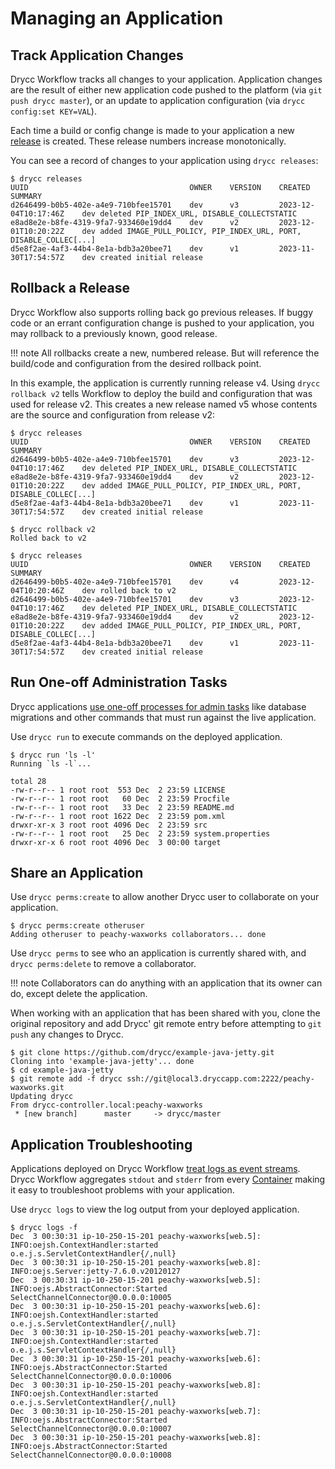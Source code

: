 # Managing an Application

## Track Application Changes

Drycc Workflow tracks all changes to your application. Application changes are the result of either new application code
pushed to the platform (via `git push drycc master`), or an update to application configuration (via `drycc config:set KEY=VAL`).

Each time a build or config change is made to your application a new [release][] is created. These release numbers
increase monotonically.

You can see a record of changes to your application using `drycc releases`:

```
$ drycc releases
UUID                                    OWNER    VERSION    CREATED                 SUMMARY
d2646499-b0b5-402e-a4e9-710bfee15701    dev      v3         2023-12-04T10:17:46Z    dev deleted PIP_INDEX_URL, DISABLE_COLLECTSTATIC
e8ad8e2e-b8fe-4319-9fa7-933460e19dd4    dev      v2         2023-12-01T10:20:22Z    dev added IMAGE_PULL_POLICY, PIP_INDEX_URL, PORT, DISABLE_COLLEC[...]
d5e8f2ae-4af3-44b4-8e1a-bdb3a20bee71    dev      v1         2023-11-30T17:54:57Z    dev created initial release
```

## Rollback a Release

Drycc Workflow also supports rolling back go previous releases. If buggy code or an errant configuration change is pushed
to your application, you may rollback to a previously known, good release.

!!! note
    All rollbacks create a new, numbered release. But will reference the build/code and configuration from the desired rollback point.


In this example, the application is currently running release v4. Using `drycc rollback v2` tells Workflow to deploy the
build and configuration that was used for release v2. This creates a new release named v5 whose contents are the source
and configuration from release v2:

```
$ drycc releases
UUID                                    OWNER    VERSION    CREATED                 SUMMARY
d2646499-b0b5-402e-a4e9-710bfee15701    dev      v3         2023-12-04T10:17:46Z    dev deleted PIP_INDEX_URL, DISABLE_COLLECTSTATIC
e8ad8e2e-b8fe-4319-9fa7-933460e19dd4    dev      v2         2023-12-01T10:20:22Z    dev added IMAGE_PULL_POLICY, PIP_INDEX_URL, PORT, DISABLE_COLLEC[...]
d5e8f2ae-4af3-44b4-8e1a-bdb3a20bee71    dev      v1         2023-11-30T17:54:57Z    dev created initial release

$ drycc rollback v2
Rolled back to v2

$ drycc releases
UUID                                    OWNER    VERSION    CREATED                 SUMMARY
d2646499-b0b5-402e-a4e9-710bfee15701    dev      v4         2023-12-04T10:20:46Z    dev rolled back to v2
d2646499-b0b5-402e-a4e9-710bfee15701    dev      v3         2023-12-04T10:17:46Z    dev deleted PIP_INDEX_URL, DISABLE_COLLECTSTATIC
e8ad8e2e-b8fe-4319-9fa7-933460e19dd4    dev      v2         2023-12-01T10:20:22Z    dev added IMAGE_PULL_POLICY, PIP_INDEX_URL, PORT, DISABLE_COLLEC[...]
d5e8f2ae-4af3-44b4-8e1a-bdb3a20bee71    dev      v1         2023-11-30T17:54:57Z    dev created initial release
```

## Run One-off Administration Tasks

Drycc applications [use one-off processes for admin tasks][] like database migrations and other commands that must run against the live application.

Use `drycc run` to execute commands on the deployed application.

    $ drycc run 'ls -l'
    Running `ls -l`...

    total 28
    -rw-r--r-- 1 root root  553 Dec  2 23:59 LICENSE
    -rw-r--r-- 1 root root   60 Dec  2 23:59 Procfile
    -rw-r--r-- 1 root root   33 Dec  2 23:59 README.md
    -rw-r--r-- 1 root root 1622 Dec  2 23:59 pom.xml
    drwxr-xr-x 3 root root 4096 Dec  2 23:59 src
    -rw-r--r-- 1 root root   25 Dec  2 23:59 system.properties
    drwxr-xr-x 6 root root 4096 Dec  3 00:00 target


## Share an Application

Use `drycc perms:create` to allow another Drycc user to collaborate on your application.

```
$ drycc perms:create otheruser
Adding otheruser to peachy-waxworks collaborators... done
```

Use `drycc perms` to see who an application is currently shared with, and `drycc perms:delete` to remove a collaborator.

!!! note
    Collaborators can do anything with an application that its owner can do, except delete the application.

When working with an application that has been shared with you, clone the original repository and add Drycc' git remote
entry before attempting to `git push` any changes to Drycc.

```
$ git clone https://github.com/drycc/example-java-jetty.git
Cloning into 'example-java-jetty'... done
$ cd example-java-jetty
$ git remote add -f drycc ssh://git@local3.dryccapp.com:2222/peachy-waxworks.git
Updating drycc
From drycc-controller.local:peachy-waxworks
 * [new branch]      master     -> drycc/master
```

## Application Troubleshooting

Applications deployed on Drycc Workflow [treat logs as event streams][]. Drycc Workflow aggregates `stdout` and `stderr`
from every [Container][] making it easy to troubleshoot problems with your application.

Use `drycc logs` to view the log output from your deployed application.

    $ drycc logs -f
    Dec  3 00:30:31 ip-10-250-15-201 peachy-waxworks[web.5]: INFO:oejsh.ContextHandler:started o.e.j.s.ServletContextHandler{/,null}
    Dec  3 00:30:31 ip-10-250-15-201 peachy-waxworks[web.8]: INFO:oejs.Server:jetty-7.6.0.v20120127
    Dec  3 00:30:31 ip-10-250-15-201 peachy-waxworks[web.5]: INFO:oejs.AbstractConnector:Started SelectChannelConnector@0.0.0.0:10005
    Dec  3 00:30:31 ip-10-250-15-201 peachy-waxworks[web.6]: INFO:oejsh.ContextHandler:started o.e.j.s.ServletContextHandler{/,null}
    Dec  3 00:30:31 ip-10-250-15-201 peachy-waxworks[web.7]: INFO:oejsh.ContextHandler:started o.e.j.s.ServletContextHandler{/,null}
    Dec  3 00:30:31 ip-10-250-15-201 peachy-waxworks[web.6]: INFO:oejs.AbstractConnector:Started SelectChannelConnector@0.0.0.0:10006
    Dec  3 00:30:31 ip-10-250-15-201 peachy-waxworks[web.8]: INFO:oejsh.ContextHandler:started o.e.j.s.ServletContextHandler{/,null}
    Dec  3 00:30:31 ip-10-250-15-201 peachy-waxworks[web.7]: INFO:oejs.AbstractConnector:Started SelectChannelConnector@0.0.0.0:10007
    Dec  3 00:30:31 ip-10-250-15-201 peachy-waxworks[web.8]: INFO:oejs.AbstractConnector:Started SelectChannelConnector@0.0.0.0:10008

[application]: ../reference-guide/terms.md#application
[container]: ../reference-guide/terms.md#container
[release]: ../reference-guide/terms.md#release
[store config in environment variables]: http://12factor.net/config
[decoupled from the application]: http://12factor.net/backing-services
[scale out via the process model]: http://12factor.net/concurrency
[treat logs as event streams]: http://12factor.net/logs
[use one-off processes for admin tasks]: http://12factor.net/admin-processes
[Procfile]: http://ddollar.github.io/foreman/#PROCFILE
[router]: ../understanding-workflow/components.md#router
